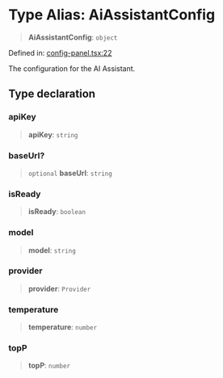 # Type Alias: AiAssistantConfig

> **AiAssistantConfig**: `object`

Defined in: [config-panel.tsx:22](https://github.com/GeoDaCenter/openassistant/blob/1a6f158a9bc0914d446c35a467a546a572748a5e/packages/ui/src/components/config-panel.tsx#L22)

The configuration for the AI Assistant.

## Type declaration

### apiKey

> **apiKey**: `string`

### baseUrl?

> `optional` **baseUrl**: `string`

### isReady

> **isReady**: `boolean`

### model

> **model**: `string`

### provider

> **provider**: `Provider`

### temperature

> **temperature**: `number`

### topP

> **topP**: `number`
